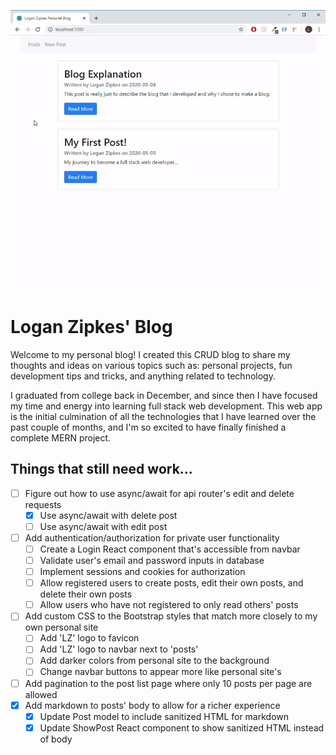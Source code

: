 <a href="https://logan-zipkes-blog.herokuapp.com/" target="_blank"><img src="personal-blog-gif.gif" alt="Gif of Blog"></a>

# Logan Zipkes' Blog

Welcome to my personal blog! I created this CRUD blog to share my thoughts and ideas on various topics such as: personal projects, fun development tips and tricks, and anything related to technology.

I graduated from college back in December, and since then I have focused my time and energy into learning full stack web development. This web app is the initial culmination of all the technologies that I have learned over the past couple of months, and I'm so excited to have finally finished a complete MERN project.

## Things that still need work...

- [ ] Figure out how to use async/await for api router's edit and delete requests
  - [x] Use async/await with delete post
  - [ ] Use async/await with edit post
- [ ] Add authentication/authorization for private user functionality
  - [ ] Create a Login React component that's accessible from navbar
  - [ ] Validate user's email and password inputs in database
  - [ ] Implement sessions and cookies for authorization
  - [ ] Allow registered users to create posts, edit their own posts, and delete their own posts
  - [ ] Allow users who have not registered to only read others' posts
- [ ] Add custom CSS to the Bootstrap styles that match more closely to my own personal site
  - [ ] Add 'LZ' logo to favicon
  - [ ] Add 'LZ' logo to navbar next to 'posts'
  - [ ] Add darker colors from personal site to the background
  - [ ] Change navbar buttons to appear more like personal site's
- [ ] Add pagination to the post list page where only 10 posts per page are allowed
- [x] Add markdown to posts' body to allow for a richer experience
  - [x] Update Post model to include sanitized HTML for markdown
  - [x] Update ShowPost React component to show sanitized HTML instead of body